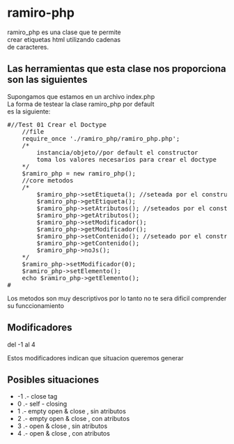 # ramiro-php

<p>
ramiro_php es una clase que te permite <br>
crear etiquetas html utilizando cadenas <br>
de caracteres.
</p>

<h2>Las herramientas que esta clase nos proporciona son las siguientes</h2>

<p>
Supongamos que estamos en un archivo index.php <br>
La forma de testear la clase ramiro_php por default<br>
es la siguiente:
</p>

<pre>
#//Test 01 Crear el Doctype
    //file
    require_once './ramiro_php/ramiro_php.php';
    /*
        instancia/objeto//por default el constructor 
        toma los valores necesarios para crear el doctype
    */
    $ramiro_php = new ramiro_php();
    //core metodos
    /*
        $ramiro_php->setEtiqueta(); //seteada por el constructor por primera vez
        $ramiro_php->getEtiqueta();
        $ramiro_php->setAtributos(); //seteados por el constructor por primera vez
        $ramiro_php->getAtributos();
        $ramiro_php->setModificador();
        $ramiro_php->getModificador();
        $ramiro_php->setContenido(); //seteado por el constructor por primera vez
        $ramiro_php->getContenido();
        $ramiro_php->noJs();
    */
    $ramiro_php->setModificador(0);
    $ramiro_php->setElemento();
    echo $ramiro_php->getElemento();
#
</pre>

<p>
Los metodos son muy descriptivos por lo tanto no te sera 
dificil comprender su funccionamiento
</p>

<h2>Modificadores</h2>

<p>del -1 al 4</p>

<p>Estos modificadores indican que situacion queremos generar</p>

<h2>Posibles situaciones</h2>

<ul>
    <li>-1 .- close tag</li>
    <li>0 .- self - closing</li>
    <li>1 .- empty open & close , sin atributos</li>
    <li>2 .- empty open & close , con atributos</li>
    <li>3 .- open & close , sin atributos</li>
    <li>4 .- open & close , con atributos</li>
</ul>